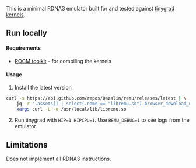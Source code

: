 This is a minimal RDNA3 emulator built for and tested against [tinygrad kernels](https://github.com/tinygrad/tinygrad).

## Run locally


#### Requirements
- [ROCM toolkit](https://rocm.docs.amd.com/projects/install-on-linux/en/latest/) - for compiling the kernels


#### Usage

1. Install the latest version
```sh
curl -s https://api.github.com/repos/Qazalin/remu/releases/latest | \
    jq -r '.assets[] | select(.name == "libremu.so").browser_download_url' | \
    xargs curl -L -o /usr/local/lib/libremu.so
```

2. Run tinygrad with `HIP=1 HIPCPU=1`. Use `REMU_DEBUG=1` to see logs from the emulator.

## Limitations

Does not implement all RDNA3 instructions.
